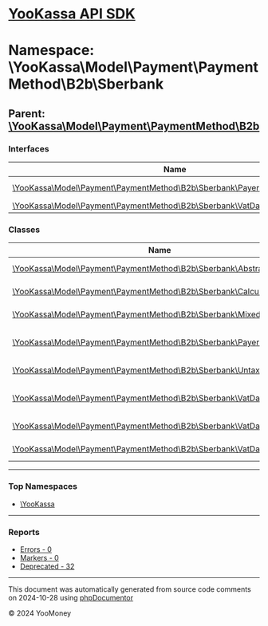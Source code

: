# [YooKassa API SDK](../home.md)

# Namespace: \YooKassa\Model\Payment\PaymentMethod\B2b\Sberbank

## Parent: [\YooKassa\Model\Payment\PaymentMethod\B2b](../namespaces/yookassa-model-payment-paymentmethod-b2b.md)

### Interfaces

| Name | Summary |
| ---- | ------- |
| [\YooKassa\Model\Payment\PaymentMethod\B2b\Sberbank\PayerBankDetailsInterface](../classes/YooKassa-Model-Payment-PaymentMethod-B2b-Sberbank-PayerBankDetailsInterface.md) | Interface PayerBankDetailsInterface. |
| [\YooKassa\Model\Payment\PaymentMethod\B2b\Sberbank\VatDataInterface](../classes/YooKassa-Model-Payment-PaymentMethod-B2b-Sberbank-VatDataInterface.md) | Interface VatDataInterface. |

### Classes

| Name | Summary |
| ---- | ------- |
| [\YooKassa\Model\Payment\PaymentMethod\B2b\Sberbank\AbstractVatData](../classes/YooKassa-Model-Payment-PaymentMethod-B2b-Sberbank-AbstractVatData.md) | Класс, представляющий модель VatData. |
| [\YooKassa\Model\Payment\PaymentMethod\B2b\Sberbank\CalculatedVatData](../classes/YooKassa-Model-Payment-PaymentMethod-B2b-Sberbank-CalculatedVatData.md) | Класс, представляющий модель CalculatedVatData. |
| [\YooKassa\Model\Payment\PaymentMethod\B2b\Sberbank\MixedVatData](../classes/YooKassa-Model-Payment-PaymentMethod-B2b-Sberbank-MixedVatData.md) | Класс, представляющий модель MixedVatData. |
| [\YooKassa\Model\Payment\PaymentMethod\B2b\Sberbank\PayerBankDetails](../classes/YooKassa-Model-Payment-PaymentMethod-B2b-Sberbank-PayerBankDetails.md) | Класс, представляющий модель B2bSberbankPayerBankDetails. |
| [\YooKassa\Model\Payment\PaymentMethod\B2b\Sberbank\UntaxedVatData](../classes/YooKassa-Model-Payment-PaymentMethod-B2b-Sberbank-UntaxedVatData.md) | Класс, представляющий модель UntaxedVatData. |
| [\YooKassa\Model\Payment\PaymentMethod\B2b\Sberbank\VatDataFactory](../classes/YooKassa-Model-Payment-PaymentMethod-B2b-Sberbank-VatDataFactory.md) | Класс, представляющий модель PaymentMethodDataCash. |
| [\YooKassa\Model\Payment\PaymentMethod\B2b\Sberbank\VatDataRate](../classes/YooKassa-Model-Payment-PaymentMethod-B2b-Sberbank-VatDataRate.md) | Класс, представляющий модель CalculatedVatData. |
| [\YooKassa\Model\Payment\PaymentMethod\B2b\Sberbank\VatDataType](../classes/YooKassa-Model-Payment-PaymentMethod-B2b-Sberbank-VatDataType.md) | Класс, представляющий модель CalculatedVatData. |

---

### Top Namespaces

* [\YooKassa](../namespaces/yookassa.md)

---

### Reports
* [Errors - 0](../reports/errors.md)
* [Markers - 0](../reports/markers.md)
* [Deprecated - 32](../reports/deprecated.md)

---

This document was automatically generated from source code comments on 2024-10-28 using [phpDocumentor](http://www.phpdoc.org/)

&copy; 2024 YooMoney